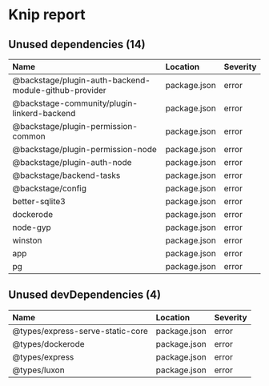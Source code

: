 # Knip report

## Unused dependencies (14)

| Name                                                  | Location     | Severity |
| :---------------------------------------------------- | :----------- | :------- |
| @backstage/plugin-auth-backend-module-github-provider | package.json | error    |
| @backstage-community/plugin-linkerd-backend           | package.json | error    |
| @backstage/plugin-permission-common                   | package.json | error    |
| @backstage/plugin-permission-node                     | package.json | error    |
| @backstage/plugin-auth-node                           | package.json | error    |
| @backstage/backend-tasks                              | package.json | error    |
| @backstage/config                                     | package.json | error    |
| better-sqlite3                                        | package.json | error    |
| dockerode                                             | package.json | error    |
| node-gyp                                              | package.json | error    |
| winston                                               | package.json | error    |
| app                                                   | package.json | error    |
| pg                                                    | package.json | error    |

## Unused devDependencies (4)

| Name                             | Location     | Severity |
| :------------------------------- | :----------- | :------- |
| @types/express-serve-static-core | package.json | error    |
| @types/dockerode                 | package.json | error    |
| @types/express                   | package.json | error    |
| @types/luxon                     | package.json | error    |
